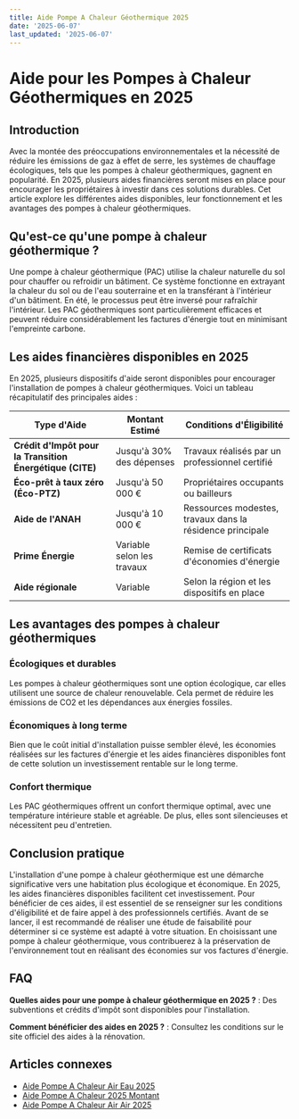```yaml
---
title: Aide Pompe A Chaleur Géothermique 2025
date: '2025-06-07'
last_updated: '2025-06-07'
---
```


# Aide pour les Pompes à Chaleur Géothermiques en 2025

## Introduction

Avec la montée des préoccupations environnementales et la nécessité de réduire les émissions de gaz à effet de serre, les systèmes de chauffage écologiques, tels que les pompes à chaleur géothermiques, gagnent en popularité. En 2025, plusieurs aides financières seront mises en place pour encourager les propriétaires à investir dans ces solutions durables. Cet article explore les différentes aides disponibles, leur fonctionnement et les avantages des pompes à chaleur géothermiques.

## Qu'est-ce qu'une pompe à chaleur géothermique ?

Une pompe à chaleur géothermique (PAC) utilise la chaleur naturelle du sol pour chauffer ou refroidir un bâtiment. Ce système fonctionne en extrayant la chaleur du sol ou de l'eau souterraine et en la transférant à l'intérieur d'un bâtiment. En été, le processus peut être inversé pour rafraîchir l'intérieur. Les PAC géothermiques sont particulièrement efficaces et peuvent réduire considérablement les factures d'énergie tout en minimisant l'empreinte carbone.

## Les aides financières disponibles en 2025

En 2025, plusieurs dispositifs d'aide seront disponibles pour encourager l'installation de pompes à chaleur géothermiques. Voici un tableau récapitulatif des principales aides :

| Type d'Aide                     | Montant Estimé     | Conditions d'Éligibilité                      |
|----------------------------------|-------------------|-----------------------------------------------|
| **Crédit d'Impôt pour la Transition Énergétique (CITE)** | Jusqu'à 30% des dépenses | Travaux réalisés par un professionnel certifié |
| **Éco-prêt à taux zéro (Éco-PTZ)** | Jusqu'à 50 000 €   | Propriétaires occupants ou bailleurs         |
| **Aide de l'ANAH**              | Jusqu'à 10 000 €   | Ressources modestes, travaux dans la résidence principale |
| **Prime Énergie**               | Variable selon les travaux | Remise de certificats d'économies d'énergie   |
| **Aide régionale**              | Variable           | Selon la région et les dispositifs en place  |

## Les avantages des pompes à chaleur géothermiques

### Écologiques et durables

Les pompes à chaleur géothermiques sont une option écologique, car elles utilisent une source de chaleur renouvelable. Cela permet de réduire les émissions de CO2 et les dépendances aux énergies fossiles.

### Économiques à long terme

Bien que le coût initial d'installation puisse sembler élevé, les économies réalisées sur les factures d'énergie et les aides financières disponibles font de cette solution un investissement rentable sur le long terme.

### Confort thermique

Les PAC géothermiques offrent un confort thermique optimal, avec une température intérieure stable et agréable. De plus, elles sont silencieuses et nécessitent peu d'entretien.

## Conclusion pratique

L'installation d'une pompe à chaleur géothermique est une démarche significative vers une habitation plus écologique et économique. En 2025, les aides financières disponibles facilitent cet investissement. Pour bénéficier de ces aides, il est essentiel de se renseigner sur les conditions d'éligibilité et de faire appel à des professionnels certifiés. Avant de se lancer, il est recommandé de réaliser une étude de faisabilité pour déterminer si ce système est adapté à votre situation. En choisissant une pompe à chaleur géothermique, vous contribuerez à la préservation de l'environnement tout en réalisant des économies sur vos factures d'énergie.

## FAQ
**Quelles aides pour une pompe à chaleur géothermique en 2025 ?**
: Des subventions et crédits d'impôt sont disponibles pour l'installation.

**Comment bénéficier des aides en 2025 ?**
: Consultez les conditions sur le site officiel des aides à la rénovation.

## Articles connexes
- [Aide Pompe A Chaleur Air Eau 2025](/aide-pompe-a-chaleur-air-eau-2025/)
- [Aide Pompe A Chaleur 2025 Montant](/aide-pompe-a-chaleur-2025-montant/)
- [Aide Pompe A Chaleur Air Air 2025](/aide-pompe-a-chaleur-air-air-2025/)


<script type="application/ld+json">
{
  "@context": "https://schema.org",
  "@type": "FAQPage",
  "mainEntity": [
    {
      "@type": "Question",
      "name": "Quelles aides pour une pompe à chaleur géothermique en 2025 ?",
      "acceptedAnswer": {
        "@type": "Answer",
        "text": "Des subventions et crédits d'impôt sont disponibles pour l'installation."
      }
    },
    {
      "@type": "Question",
      "name": "Comment bénéficier des aides en 2025 ?",
      "acceptedAnswer": {
        "@type": "Answer",
        "text": "Consultez les conditions sur le site officiel des aides à la rénovation."
      }
    }
  ]
}
</script>